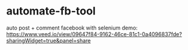 # automate-fb-tool
auto post + comment facebook with selenium
demo: https://www.veed.io/view/09647f84-9162-46ce-81c1-0a4096837fde?sharingWidget=true&panel=share
